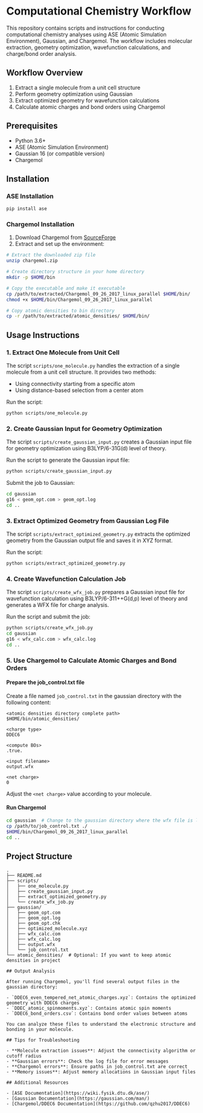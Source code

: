 # Computational Chemistry Workflow

This repository contains scripts and instructions for conducting computational chemistry analyses using ASE (Atomic Simulation Environment), Gaussian, and Chargemol. The workflow includes molecular extraction, geometry optimization, wavefunction calculations, and charge/bond order analysis.

## Workflow Overview

1. Extract a single molecule from a unit cell structure
2. Perform geometry optimization using Gaussian
3. Extract optimized geometry for wavefunction calculations
4. Calculate atomic charges and bond orders using Chargemol

## Prerequisites

- Python 3.6+
- ASE (Atomic Simulation Environment)
- Gaussian 16 (or compatible version)
- Chargemol

## Installation

### ASE Installation

```bash
pip install ase
```

### Chargemol Installation

1. Download Chargemol from [SourceForge](https://sourceforge.net/projects/ddec/)
2. Extract and set up the environment:

```bash
# Extract the downloaded zip file
unzip chargemol.zip

# Create directory structure in your home directory
mkdir -p $HOME/bin

# Copy the executable and make it executable
cp /path/to/extracted/Chargemol_09_26_2017_linux_parallel $HOME/bin/
chmod +x $HOME/bin/Chargemol_09_26_2017_linux_parallel

# Copy atomic densities to bin directory
cp -r /path/to/extracted/atomic_densities/ $HOME/bin/
```

## Usage Instructions

### 1. Extract One Molecule from Unit Cell

The script `scripts/one_molecule.py` handles the extraction of a single molecule from a unit cell structure. It provides two methods:
- Using connectivity starting from a specific atom
- Using distance-based selection from a center atom

Run the script:

```bash
python scripts/one_molecule.py
```

### 2. Create Gaussian Input for Geometry Optimization

The script `scripts/create_gaussian_input.py` creates a Gaussian input file for geometry optimization using B3LYP/6-31G(d) level of theory.

Run the script to generate the Gaussian input file:

```bash
python scripts/create_gaussian_input.py
```

Submit the job to Gaussian:

```bash
cd gaussian
g16 < geom_opt.com > geom_opt.log
cd ..
```

### 3. Extract Optimized Geometry from Gaussian Log File

The script `scripts/extract_optimized_geometry.py` extracts the optimized geometry from the Gaussian output file and saves it in XYZ format.

Run the script:

```bash
python scripts/extract_optimized_geometry.py
```

### 4. Create Wavefunction Calculation Job

The script `scripts/create_wfx_job.py` prepares a Gaussian input file for wavefunction calculation using B3LYP/6-311++G(d,p) level of theory and generates a WFX file for charge analysis.

Run the script and submit the job:

```bash
python scripts/create_wfx_job.py
cd gaussian
g16 < wfx_calc.com > wfx_calc.log
cd ..
```

### 5. Use Chargemol to Calculate Atomic Charges and Bond Orders

#### Prepare the job_control.txt file

Create a file named `job_control.txt` in the gaussian directory with the following content:

```
<atomic densities directory complete path>
$HOME/bin/atomic_densities/

<charge type>
DDEC6

<compute BOs>
.true.

<input filename>
output.wfx

<net charge>
0
```

Adjust the `<net charge>` value according to your molecule.

#### Run Chargemol

```bash
cd gaussian  # Change to the gaussian directory where the wfx file is located
cp /path/to/job_control.txt ./
$HOME/bin/Chargemol_09_26_2017_linux_parallel
cd ..
```

## Project Structure

```
.
├── README.md
├── scripts/
│   ├── one_molecule.py
│   ├── create_gaussian_input.py
│   ├── extract_optimized_geometry.py
│   └── create_wfx_job.py
├── gaussian/
│   ├── geom_opt.com
│   ├── geom_opt.log
│   ├── geom_opt.chk
│   ├── optimized_molecule.xyz
│   ├── wfx_calc.com
│   ├── wfx_calc.log
│   ├── output.wfx
│   └── job_control.txt
└── atomic_densities/  # Optional: If you want to keep atomic densities in project

## Output Analysis

After running Chargemol, you'll find several output files in the gaussian directory:

- `DDEC6_even_tempered_net_atomic_charges.xyz`: Contains the optimized geometry with DDEC6 charges
- `DDEC_atomic_spinmoments.xyz`: Contains atomic spin moments
- `DDEC6_bond_orders.csv`: Contains bond order values between atoms

You can analyze these files to understand the electronic structure and bonding in your molecule.

## Tips for Troubleshooting

- **Molecule extraction issues**: Adjust the connectivity algorithm or cutoff radius
- **Gaussian errors**: Check the log file for error messages
- **Chargemol errors**: Ensure paths in job_control.txt are correct
- **Memory issues**: Adjust memory allocations in Gaussian input files

## Additional Resources

- [ASE Documentation](https://wiki.fysik.dtu.dk/ase/)
- [Gaussian Documentation](https://gaussian.com/man/)
- [Chargemol/DDEC6 Documentation](https://github.com/qzhu2017/DDEC6)